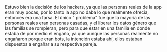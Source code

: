 Estuvo bien la decisión de los hackers, ya que las personas reales de la app eran muy pocas, por lo tanto la app no daba lo que realmente ofrecía, entonces era una farsa. El único " problema" fue que la mayoría de las personas reales eran personas casadas, y el liberar los datos  género que las familias se rompieran, pero para que estar en una familia en donde estaba de por medio el engaño, ya que aunque las personas realmente no engañaron porque eran bots, la intención estaba ahí, ellos estaban dispuestos a engañar a su respectiva pareja.
